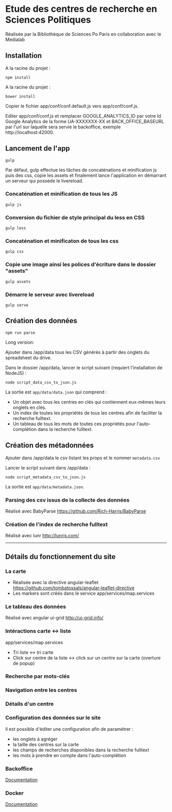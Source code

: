 # Etude des centres de recherche en Sciences Politiques

Réalisée par la Bibliothèque de Sciences Po Paris en collaboration avec le Medialab

## Installation
A la racine du projet :

```
npm install
```
A la racine du projet :

```
bower install
```

Copier le fichier app/conf/conf.default.js vers app/conf/conf.js.

Editer app/conf/conf.js et remplacer GOOGLE_ANALYTICS_ID par votre Id Google Analytics de la forme UA-XXXXXXX-XX et BACK_OFFICE_BASEURL par l'url sur laquelle sera servie le backoffice, exemple http://localhost:42000.


## Lancement de l'app

```
gulp
```

Par défaut, gulp effectue les tâches de concaténations et minification js puis des css, copie les assets et finalement lance l'application en démarrant un serveur qui possède le livereload.

### Concaténation et minification de tous les JS

```
gulp js
```

### Conversion du fichier de style principal du less en CSS

```
gulp less
```

### Concaténation et minificaton de tous les css

```
gulp css
```

### Copie une image ainsi les polices d'écriture dans le dossier "assets"

```
gulp assets
```

### Démarre le serveur avec livereload

```
gulp serve
```

## Création des données

```
npm run parse
```

Long version:

Ajouter dans /app/data tous les CSV générés à partir des onglets du spreadsheet du drive.

Dans le dossier /app/data, lancer le script suivant (requiert l'installation de NodeJS) :

```
node script_data_csv_to_json.js
```

La sortie est `app/data/data.json` qui comprend :

* Un objet avec tous les centres en clés qui contiennent eux-mêmes leurs onglets en clés.
* Un index de toutes les propriétés de tous les centres afin de faciliter la recherche fulltext.
* Un tableau de tous les mots de toutes ces propriétés pour l'auto-complétion dans la recherche fulltext.

## Création des métadonnées

Ajouter dans /app/data le csv listant les props et le nommer `metadata.csv`

Lancer le script suivant dans /app/data :

```
node script_metadata_csv_to_json.js
```

La sortie est `app/data/metadata.json`.

### Parsing des csv issus de la collecte des données
Réalisé avec BabyParse <https://github.com/Rich-Harris/BabyParse>


### Création de l'index de recherche fulltext
Réalisé avec lunr <http://lunrjs.com/>


***
## Détails du fonctionnement du site
### La carte
* Réalisée avec la directive angular-leaflet <https://github.com/tombatossals/angular-leaflet-directive>
* Les markers sont créés dans le service app/services/map.services

### Le tableau des données
Réalisé avec angular ui-grid <http://ui-grid.info/>

### Intéractions carte <-> liste
app/services/map.services

* Tri liste <-> tri carte
* Click sur centre de la liste <-> click sur un centre sur la carte (overture de popup)

### Recherche par mots-clés

### Navigation entre les centres

### Détails d'un centre


### Configuration des données sur le site

Il est possible d'éditer une configuration afin de paramétrer :

* les onglets à agréger
* la taille des centres sur la carte
* les champs de recherches disponibles dans la recherche fulltext
* les mots à prendre en compte dans l'auto-complétion

### Backoffice

[Documentation](https://github.com/SciencesPoDRIS/CartoScPo/blob/dev/docs/back-office.md)

### Docker

[Documentation](./docs/docker.md)
